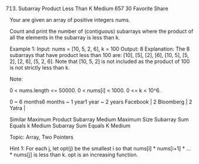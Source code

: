 713. Subarray Product Less Than K
Medium 657 30 Favorite Share

Your are given an array of positive integers nums.

Count and print the number of (contiguous) subarrays where the product of all the elements in the subarray is less than k.

Example 1:
Input: nums = [10, 5, 2, 6], k = 100
Output: 8
Explanation: The 8 subarrays that have product less than 100 are: [10], [5], [2], [6], [10, 5], [5, 2], [2, 6], [5, 2, 6].
Note that [10, 5, 2] is not included as the product of 100 is not strictly less than k.

Note:

0 < nums.length <= 50000.
0 < nums[i] < 1000.
0 <= k < 10^6.

0 ~ 6 months6 months ~ 1 year1 year ~ 2 years
Facebook | 2 Bloomberg | 2 Yatra |

Similar
Maximum Product Subarray Medium
Maximum Size Subarray Sum Equals k Medium
Subarray Sum Equals K Medium

Topic: Array, Two Pointers

Hint 1:
For each j, let opt(j) be the smallest i so that nums[i] * nums[i+1] * ... * nums[j] is less than k. opt is an increasing function.
